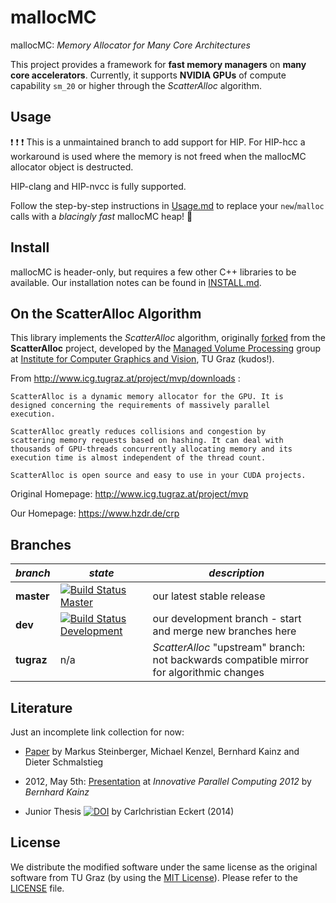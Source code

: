 mallocMC
=============

mallocMC: *Memory Allocator for Many Core Architectures*

This project provides a framework for **fast memory managers** on **many core
accelerators**. Currently, it supports **NVIDIA GPUs** of compute capability
`sm_20` or higher through the *ScatterAlloc* algorithm.


Usage
-------

:exclamation: :exclamation: :exclamation: 
This is a unmaintained branch to add support for HIP.
For HIP-hcc a workaround is used where the memory is not freed when the mallocMC allocator object is destructed.

HIP-clang and HIP-nvcc is fully supported.

Follow the step-by-step instructions in [Usage.md](Usage.md) to replace your
`new`/`malloc` calls with a *blacingly fast* mallocMC heap! :rocket:


Install
-------

mallocMC is header-only, but requires a few other C++ libraries to be
available. Our installation notes can be found in [INSTALL.md](INSTALL.md).


On the ScatterAlloc Algorithm
-----------------------------

This library implements the *ScatterAlloc* algorithm, originally
[forked](https://en.wikipedia.org/wiki/Fork_%28software_development%29)
from the **ScatterAlloc** project, developed by the
[Managed Volume Processing](http://www.icg.tugraz.at/project/mvp)
group at [Institute for Computer Graphics and Vision](http://www.icg.tugraz.at),
TU Graz (kudos!).

From http://www.icg.tugraz.at/project/mvp/downloads :
```quote
ScatterAlloc is a dynamic memory allocator for the GPU. It is
designed concerning the requirements of massively parallel
execution.

ScatterAlloc greatly reduces collisions and congestion by
scattering memory requests based on hashing. It can deal with
thousands of GPU-threads concurrently allocating memory and its
execution time is almost independent of the thread count.

ScatterAlloc is open source and easy to use in your CUDA projects.
```

Original Homepage: http://www.icg.tugraz.at/project/mvp

Our Homepage: https://www.hzdr.de/crp


Branches
--------

| *branch*    | *state* | *description*           |
| ----------- | ------- | ----------------------- |
| **master**  | [![Build Status Master](https://travis-ci.org/ComputationalRadiationPhysics/mallocMC.png?branch=master)](https://travis-ci.org/ComputationalRadiationPhysics/mallocMC "master") | our latest stable release |
| **dev**     | [![Build Status Development](https://travis-ci.org/ComputationalRadiationPhysics/mallocMC.png?branch=dev)](https://travis-ci.org/ComputationalRadiationPhysics/mallocMC "dev") | our development branch - start and merge new branches here |
| **tugraz**  | n/a | *ScatterAlloc* "upstream" branch: not backwards compatible mirror for algorithmic changes |



Literature
----------

Just an incomplete link collection for now:

- [Paper](http://www.icg.tugraz.at/Members/steinber/scatteralloc-1) by
  Markus Steinberger, Michael Kenzel, Bernhard Kainz and Dieter Schmalstieg

- 2012, May 5th: [Presentation](http://innovativeparallel.org/Presentations/inPar_kainz.pdf)
        at *Innovative Parallel Computing 2012* by *Bernhard Kainz*

- Junior Thesis [![DOI](https://zenodo.org/badge/doi/10.5281/zenodo.34461.svg)](http://dx.doi.org/10.5281/zenodo.34461) by
  Carlchristian Eckert (2014)


License
-------

We distribute the modified software under the same license as the
original software from TU Graz (by using the
[MIT License](https://en.wikipedia.org/wiki/MIT_License)).
Please refer to the [LICENSE](LICENSE) file.
